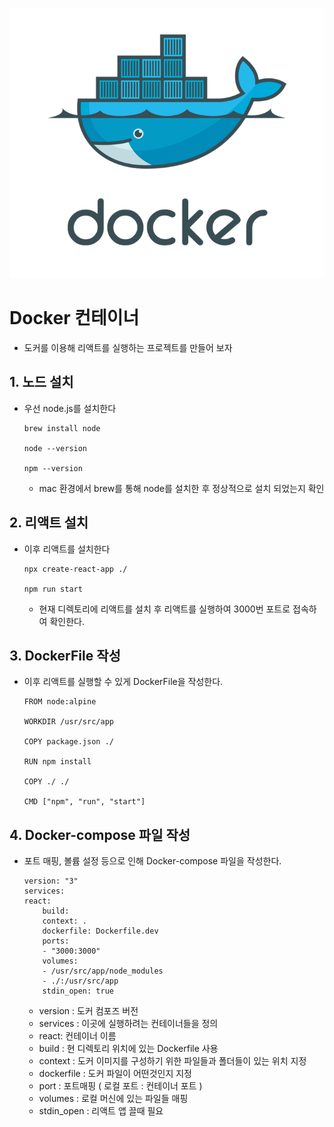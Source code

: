![alt text](<img/도커 기본이미지.png>)

# Docker 컨테이너
- 도커를 이용해 리액트를 실행하는 프로젝트를 만들어 보자

## 1. 노드 설치
- 우선 node.js를 설치한다 
    ```
    brew install node

    node --version

    npm --version
    ```
    - mac 환경에서 brew를 통해 node를 설치한 후 정상적으로 설치 되었는지 확인

## 2. 리액트 설치
- 이후 리액트를 설치한다
    ```
    npx create-react-app ./

    npm run start
    ```
    - 현재 디렉토리에 리액트를 설치 후 리액트를 실행하여 3000번 포트로 접속하여 확인한다.

## 3. DockerFile 작성
- 이후 리액트를 실행할 수 있게 DockerFile을 작성한다.
    ```
    FROM node:alpine

    WORKDIR /usr/src/app

    COPY package.json ./

    RUN npm install

    COPY ./ ./

    CMD ["npm", "run", "start"]
    ```

## 4. Docker-compose 파일 작성
- 포트 매핑, 볼륨 설정 등으로 인해 Docker-compose 파일을 작성한다.
    ```
    version: "3"
    services:
    react:
        build:
        context: .
        dockerfile: Dockerfile.dev
        ports:
        - "3000:3000"
        volumes:
        - /usr/src/app/node_modules
        - ./:/usr/src/app
        stdin_open: true
    ```
    - version : 도커 컴포즈 버전
    - services : 이곳에 실행하려는 컨테이너들을 정의
    - react: 컨테이너 이름
    - build : 현 디렉토리 위치에 있는 Dockerfile 사용
    - context : 도커 이미지를 구성하기 위한 파일들과 폴더들이 있는 위치 지정
    - dockerfile : 도커 파일이 어떤것인지 지정
    - port : 포트매핑 ( 로컬 포트 : 컨테이너 포트 )
    - volumes : 로컬 머신에 있는 파일들 매핑
    - stdin_open : 리액트 앱 끌때 필요